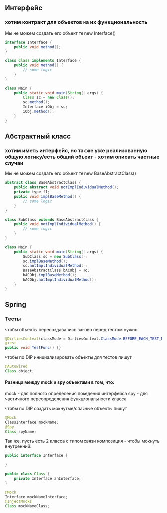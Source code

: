 ## Интерфейс
### хотим контракт для объектов на их функциональность
Мы не можем создать его объект те new Interface()
```java
interface Interface {
    public void method();
}

class Class implements Interface {
    public void method() {
        // some logic
    }
}

class Main {
    public static void main(String[] args) {
        Class sc = new Class();
        sc.method();
        Interface iObj = sc;
        iObj.method();
    }
}
```


## Абстрактный класс

### хотим иметь интерфейс, но также уже реализованную общую логику/есть общий объект - хотим описать частные случаи
Мы не можем создать его объект те new BaseAbstractClass()
```java
abstract class BaseAbstractClass {
    public abstract void notImplIndividualMethod();
    private type f1;
    public void implBaseMethod() {
        // some logic
    }
}

class SubClass extends BaseAbstractClass {
    public void notImplIndividualMethod() {
        // some logic
    }
}

class Main {
    public static void main(String[] args) {
        SubClass sc = new SubClass();
        sc.implBaseMethod();
        sc.notImplIndividualMethod();
        BaseAbstractClass bACObj = sc;
        bACObj.implBaseMethod();
        bACObj.notImplIndividualMethod();
    }
}
```

## Spring
### Тесты
чтобы объекты пересоздавались заново перед тестом нужно
```java
@DirtiesContext(classMode = DirtiesContext.ClassMode.BEFORE_EACH_TEST_METHOD)
@Test
public void TestFunc() {}
```
чтобы по DIP инициализировать объекты для тестов пишут
```java
@Autowired
Class object;
```
#### Разница между mock и spy объектами в том, что:
mock - для полного определения поведения интерфейса
spy - для чаcтичного переопределения функциональности класса

чтобы по DIP создать мокнутые/спайные объекты пишут
```java
@Mock
ClassInterface mockName;
@Spy
Class spyName;
```
Так же, пусть есть 2 класса с типом связи композиция - чтобы мокнуть внутренний:
```java
public interface Interface {
    
}

public class Class {
    private Interface anInterface;
}

@Mock
Interface mockNameInterface;
@InjectMocks
Class mockNameClass;
```